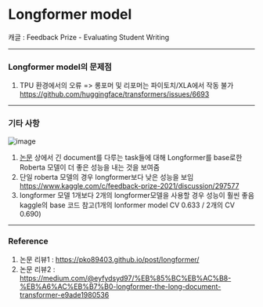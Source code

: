 # Longformer model
캐글 : Feedback Prize - Evaluating Student Writing


***
### Longformer model의 문제점
1. TPU 환경에서의 오류
=> 롱포머 및 리포머는 파이토치/XLA에서 작동 불가   
https://github.com/huggingface/transformers/issues/6693

***
### 기타 사항
![image](https://user-images.githubusercontent.com/96757866/153583492-b50058af-fa98-4fc7-91bb-6283d7bddfd6.png)

1. [논문](https://arxiv.org/pdf/2004.05150.pdf) 상에서 긴 document를 다루는 task들에 대해 Longformer를 base로한 Roberta 모델이 더 좋은 성능을 내는 것을 보여줌
2. 단일 roberta 모델의 경우 longformer보다 낮은 성능을 보임   
https://www.kaggle.com/c/feedback-prize-2021/discussion/297577
4. longformer 모델 1개보다 2개의 longformer모델을 사용할 경우 성능이 훨씬 좋음   
kaggle의 base 코드 참고(1개의 lonformer model CV 0.633 / 2개의 CV 0.690)



***
### Reference
1. 논문 리뷰1 : https://pko89403.github.io/post/longformer/
2. 논문 리뷰2 : https://medium.com/@eyfydsyd97/%EB%85%BC%EB%AC%B8-%EB%A6%AC%EB%B7%B0-longformer-the-long-document-transformer-e9ade1980536

